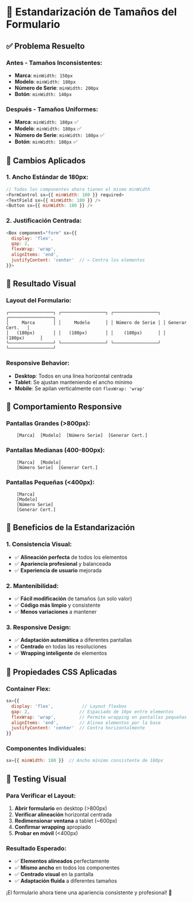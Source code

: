 # 🎨 Estandarización de Tamaños del Formulario

## ✅ **Problema Resuelto**

### **Antes - Tamaños Inconsistentes:**
- **Marca**: `minWidth: 150px`
- **Modelo**: `minWidth: 180px`  
- **Número de Serie**: `minWidth: 200px`
- **Botón**: `minWidth: 140px`

### **Después - Tamaños Uniformes:**
- **Marca**: `minWidth: 180px` ✅
- **Modelo**: `minWidth: 180px` ✅
- **Número de Serie**: `minWidth: 180px` ✅
- **Botón**: `minWidth: 180px` ✅

## 🎯 **Cambios Aplicados**

### **1. Ancho Estándar de 180px:**
```javascript
// Todos los componentes ahora tienen el mismo minWidth
<FormControl sx={{ minWidth: 180 }} required>
<TextField sx={{ minWidth: 180 }} />
<Button sx={{ minWidth: 180 }} />
```

### **2. Justificación Centrada:**
```javascript
<Box component="form" sx={{ 
  display: 'flex', 
  gap: 2, 
  flexWrap: 'wrap', 
  alignItems: 'end', 
  justifyContent: 'center'  // ← Centra los elementos
}}>
```

## 🎨 **Resultado Visual**

### **Layout del Formulario:**
```
┌─────────────────┐ ┌─────────────────┐ ┌─────────────────┐ ┌─────────────────┐
│     Marca       │ │     Modelo      │ │ Número de Serie │ │ Generar Cert.   │
│   (180px)       │ │   (180px)       │ │    (180px)      │ │    (180px)      │
└─────────────────┘ └─────────────────┘ └─────────────────┘ └─────────────────┘
```

### **Responsive Behavior:**
- **Desktop**: Todos en una línea horizontal centrada
- **Tablet**: Se ajustan manteniendo el ancho mínimo
- **Mobile**: Se apilan verticalmente con `flexWrap: 'wrap'`

## 📱 **Comportamiento Responsive**

### **Pantallas Grandes (>800px):**
```
    [Marca]  [Modelo]  [Número Serie]  [Generar Cert.]
```

### **Pantallas Medianas (400-800px):**
```
    [Marca]  [Modelo]
    [Número Serie]  [Generar Cert.]
```

### **Pantallas Pequeñas (<400px):**
```
    [Marca]
    [Modelo]
    [Número Serie]
    [Generar Cert.]
```

## 🎯 **Beneficios de la Estandarización**

### **1. Consistencia Visual:**
- ✅ **Alineación perfecta** de todos los elementos
- ✅ **Apariencia profesional** y balanceada
- ✅ **Experiencia de usuario** mejorada

### **2. Mantenibilidad:**
- ✅ **Fácil modificación** de tamaños (un solo valor)
- ✅ **Código más limpio** y consistente
- ✅ **Menos variaciones** a mantener

### **3. Responsive Design:**
- ✅ **Adaptación automática** a diferentes pantallas
- ✅ **Centrado** en todas las resoluciones
- ✅ **Wrapping inteligente** de elementos

## 🎨 **Propiedades CSS Aplicadas**

### **Container Flex:**
```javascript
sx={{ 
  display: 'flex',           // Layout flexbox
  gap: 2,                   // Espaciado de 16px entre elementos
  flexWrap: 'wrap',         // Permite wrapping en pantallas pequeñas
  alignItems: 'end',        // Alinea elementos por la base
  justifyContent: 'center'  // Centra horizontalmente
}}
```

### **Componentes Individuales:**
```javascript
sx={{ minWidth: 180 }}  // Ancho mínimo consistente de 180px
```

## 🧪 **Testing Visual**

### **Para Verificar el Layout:**
1. **Abrir formulario** en desktop (>800px)
2. **Verificar alineación** horizontal centrada
3. **Redimensionar ventana** a tablet (~600px)
4. **Confirmar wrapping** apropiado
5. **Probar en móvil** (<400px)

### **Resultado Esperado:**
- ✅ **Elementos alineados** perfectamente
- ✅ **Mismo ancho** en todos los componentes
- ✅ **Centrado visual** en la pantalla
- ✅ **Adaptación fluida** a diferentes tamaños

¡El formulario ahora tiene una apariencia consistente y profesional! 🎨